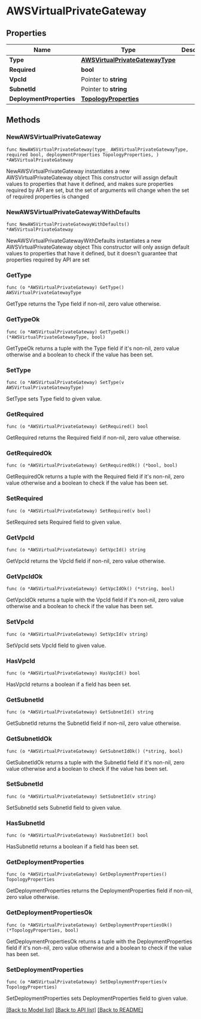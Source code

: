 # AWSVirtualPrivateGateway

## Properties

Name | Type | Description | Notes
------------ | ------------- | ------------- | -------------
**Type** | [**AWSVirtualPrivateGatewayType**](AWSVirtualPrivateGatewayType.md) |  | 
**Required** | **bool** |  | 
**VpcId** | Pointer to **string** |  | [optional] 
**SubnetId** | Pointer to **string** |  | [optional] 
**DeploymentProperties** | [**TopologyProperties**](TopologyProperties.md) |  | 

## Methods

### NewAWSVirtualPrivateGateway

`func NewAWSVirtualPrivateGateway(type_ AWSVirtualPrivateGatewayType, required bool, deploymentProperties TopologyProperties, ) *AWSVirtualPrivateGateway`

NewAWSVirtualPrivateGateway instantiates a new AWSVirtualPrivateGateway object
This constructor will assign default values to properties that have it defined,
and makes sure properties required by API are set, but the set of arguments
will change when the set of required properties is changed

### NewAWSVirtualPrivateGatewayWithDefaults

`func NewAWSVirtualPrivateGatewayWithDefaults() *AWSVirtualPrivateGateway`

NewAWSVirtualPrivateGatewayWithDefaults instantiates a new AWSVirtualPrivateGateway object
This constructor will only assign default values to properties that have it defined,
but it doesn't guarantee that properties required by API are set

### GetType

`func (o *AWSVirtualPrivateGateway) GetType() AWSVirtualPrivateGatewayType`

GetType returns the Type field if non-nil, zero value otherwise.

### GetTypeOk

`func (o *AWSVirtualPrivateGateway) GetTypeOk() (*AWSVirtualPrivateGatewayType, bool)`

GetTypeOk returns a tuple with the Type field if it's non-nil, zero value otherwise
and a boolean to check if the value has been set.

### SetType

`func (o *AWSVirtualPrivateGateway) SetType(v AWSVirtualPrivateGatewayType)`

SetType sets Type field to given value.


### GetRequired

`func (o *AWSVirtualPrivateGateway) GetRequired() bool`

GetRequired returns the Required field if non-nil, zero value otherwise.

### GetRequiredOk

`func (o *AWSVirtualPrivateGateway) GetRequiredOk() (*bool, bool)`

GetRequiredOk returns a tuple with the Required field if it's non-nil, zero value otherwise
and a boolean to check if the value has been set.

### SetRequired

`func (o *AWSVirtualPrivateGateway) SetRequired(v bool)`

SetRequired sets Required field to given value.


### GetVpcId

`func (o *AWSVirtualPrivateGateway) GetVpcId() string`

GetVpcId returns the VpcId field if non-nil, zero value otherwise.

### GetVpcIdOk

`func (o *AWSVirtualPrivateGateway) GetVpcIdOk() (*string, bool)`

GetVpcIdOk returns a tuple with the VpcId field if it's non-nil, zero value otherwise
and a boolean to check if the value has been set.

### SetVpcId

`func (o *AWSVirtualPrivateGateway) SetVpcId(v string)`

SetVpcId sets VpcId field to given value.

### HasVpcId

`func (o *AWSVirtualPrivateGateway) HasVpcId() bool`

HasVpcId returns a boolean if a field has been set.

### GetSubnetId

`func (o *AWSVirtualPrivateGateway) GetSubnetId() string`

GetSubnetId returns the SubnetId field if non-nil, zero value otherwise.

### GetSubnetIdOk

`func (o *AWSVirtualPrivateGateway) GetSubnetIdOk() (*string, bool)`

GetSubnetIdOk returns a tuple with the SubnetId field if it's non-nil, zero value otherwise
and a boolean to check if the value has been set.

### SetSubnetId

`func (o *AWSVirtualPrivateGateway) SetSubnetId(v string)`

SetSubnetId sets SubnetId field to given value.

### HasSubnetId

`func (o *AWSVirtualPrivateGateway) HasSubnetId() bool`

HasSubnetId returns a boolean if a field has been set.

### GetDeploymentProperties

`func (o *AWSVirtualPrivateGateway) GetDeploymentProperties() TopologyProperties`

GetDeploymentProperties returns the DeploymentProperties field if non-nil, zero value otherwise.

### GetDeploymentPropertiesOk

`func (o *AWSVirtualPrivateGateway) GetDeploymentPropertiesOk() (*TopologyProperties, bool)`

GetDeploymentPropertiesOk returns a tuple with the DeploymentProperties field if it's non-nil, zero value otherwise
and a boolean to check if the value has been set.

### SetDeploymentProperties

`func (o *AWSVirtualPrivateGateway) SetDeploymentProperties(v TopologyProperties)`

SetDeploymentProperties sets DeploymentProperties field to given value.



[[Back to Model list]](../README.md#documentation-for-models) [[Back to API list]](../README.md#documentation-for-api-endpoints) [[Back to README]](../README.md)


